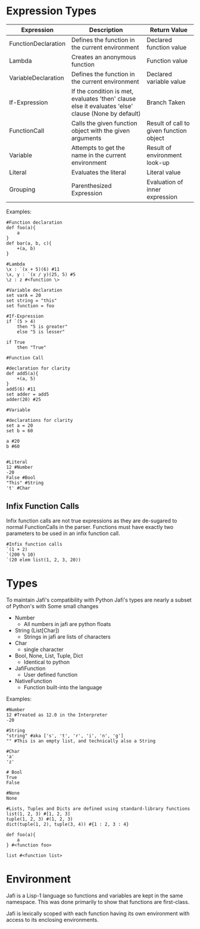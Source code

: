 

# Expression Types


| Expression  | Description | Return Value| 
| ----------- | ----------- | ----------|
| FunctionDeclaration   | Defines the function in the current environment      | Declared function value
| Lambda | Creates an anonymous function| Function value
| VariableDeclaration   | Defines the function in the current environment         | Declared variable value 
| If-Expression   | If the condition is met, evaluates 'then' clause else it evaluates 'else' clause (None by default) |  Branch Taken
| FunctionCall   |   Calls the given function object with the given arguments    | Result of call to given function object
| Variable   |   Attempts to get the name in the current environment   | Result of environment look-up
| Literal | Evaluates the literal| Literal value  
| Grouping | Parenthesized Expression | Evaluation of inner expression


Examples:
```
#Function declaration
def foo(a){
    a
}
def bar(a, b, c){
    +(a, b)
}

#Lambda 
\x : `(x + 5)(6) #11
\x, y : `(x / y)(25, 5) #5
\z : z #<function \>

#Variable declaration
set varA = 20
set string = "this"
set function = foo

#If-Expression
if `(5 > 4)
    then "5 is greater"
    else "5 is lesser"

if True 
    then "True"

#Function Call

#declaration for clarity
def add5(a){ 
    +(a, 5)
}
add5(6) #11
set adder = add5
adder(20) #25

#Variable 

#declarations for clarity
set a = 20
set b = 60

a #20
b #60


#Literal
12 #Number
-20 
False #Bool
"This" #String 
't' #Char 

```

## Infix Function Calls
Infix function calls are not true expressions as they are de-sugared to normal FunctionCalls in the parser. Functions must have exactly two parameters to be used in an infix function call.

```
#Infix function calls
`(1 + 2)
`(200 % 10)
`(20 elem list(1, 2, 3, 20))
```



# Types
To maintain Jafi's compatibility with Python Jafi's types are nearly a subset of Python's with Some small changes 

* Number 
  * All numbers in jafi are python floats
* String (List[Char])
  * Strings in jafi are lists of characters
* Char
  * single character 
* Bool, None, List, Tuple, Dict 
  * Identical to python
* JafiFunction
  * User defined function 
* NativeFunction
  * Function built-into the language 

Examples:
```
#Number 
12 #Treated as 12.0 in the Interpreter 
-20

#String 
"string" #aka ['s', 't', 'r', 'i', 'n', 'g'] 
"" #This is an empty list, and technically also a String

#Char
'a'
'z'

# Bool
True
False

#None 
None 

#Lists, Tuples and Dicts are defined using standard-library functions
list(1, 2, 3) #[1, 2, 3]
tuple(1, 2, 3) #(1, 2, 3)
dict(tuple(1, 2), tuple(3, 4)) #{1 : 2, 3 : 4}

def foo(a){
    a 
} #<function foo>

list #<function list>

```

# Environment 
Jafi is a Lisp-1 language so functions and variables are kept in the same namespace. This was done primarily to show that functions are first-class. 

Jafi is lexically scoped with each function having its own environment with access to its enclosing environments. 
